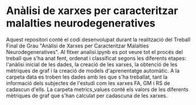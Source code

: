 # Anàlisi de xarxes per caracteritzar malalties neurodegeneratives

Aquest repositori conté el codi desenvolupat durant la realització del Treball Final de Grau "Anàlisi de Xarxes per Caracteritzar Malalties Neurodegeneratives". Al fitxer analisi.ipynb es pot veure tot el procés del treball que s'ha anat fent, ordenat i classificat segons les diferents etapes: l'anàlisi inicial de les dades, la creació de les xarxes, la obtenció de les mètriques de graf i la creació de models d'aprenentatge automàtic. A la carpeta data es troben les dades amb les que s'ha treballat, tant la informació dels subjectes de l'estudi com les xarxes FA, GM i RS de cadascun d'ells. La carpeta metrics_values conté els valors de les diferents mètriques de graf que s'han calculat per cadascuna de les xarxes.
